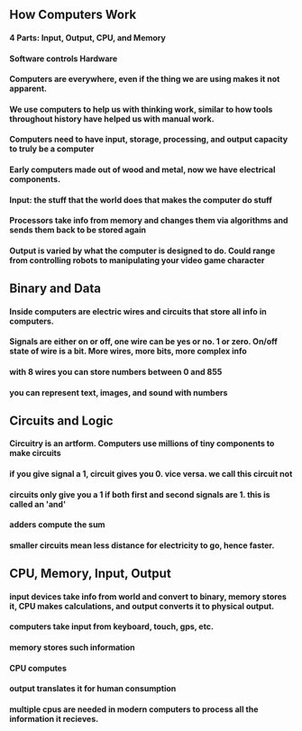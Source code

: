 ## How Computers Work

#### 4 Parts: Input, Output, CPU, and Memory

#### Software controls Hardware

#### Computers are everywhere, even if the thing we are using makes it not apparent.

#### We use computers to help us with thinking work, similar to how tools throughout history have helped us with manual work.

#### Computers need to have input, storage, processing, and output capacity to truly be a computer

#### Early computers made out of wood and metal, now we have electrical components. 

#### Input: the stuff that the world does that makes the computer do stuff

#### Processors take info from memory and changes them via algorithms and sends them back to be stored again

#### Output is varied by what the computer is designed to do. Could range from controlling robots to manipulating your video game character

## Binary and Data

#### Inside computers are electric wires and circuits that store all info in computers.

#### Signals are either on or off, one wire can be yes or no. 1 or zero. On/off state of wire is a bit. More wires, more bits, more complex info

#### with 8 wires you can store numbers between 0 and 855

#### you can represent text, images, and sound with numbers

## Circuits and Logic

#### Circuitry is an artform. Computers use millions of tiny components to make circuits

#### if you give signal a 1, circuit gives you 0. vice versa. we call this circuit not

#### circuits only give you a 1 if both first and second signals are 1. this is called an 'and'

#### adders compute the sum

#### smaller circuits mean less distance for electricity to go, hence faster.

## CPU, Memory, Input, Output

#### input devices take info from world and convert to binary, memory stores it, CPU makes calculations, and output converts it to physical output.

#### computers take input from keyboard, touch, gps, etc.

#### memory stores such information

#### CPU computes

#### output translates it for human consumption

#### multiple cpus are needed in modern computers to process all the information it recieves.

 